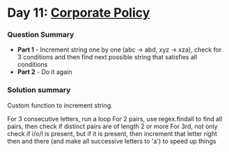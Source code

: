 # Day 11: [Corporate Policy](https://adventofcode.com/2015/day/11)

### Question Summary
- **Part 1** - Increment string one by one (abc -> abd, xyz -> xza), check for 3 conditions and then find next possible string that satisfies all conditions
- **Part 2** - Do it again

### Solution summary 

Custom function to increment string. 

For 3 consecutive letters, run a loop
For 2 pairs, use regex.findall to find all pairs, then check if distinct pairs are of length 2 or more
For 3rd, not only check if i/o/l is present, but if it is present, then increment that letter right then and there (and make all successive letters to 'a') to speed up things